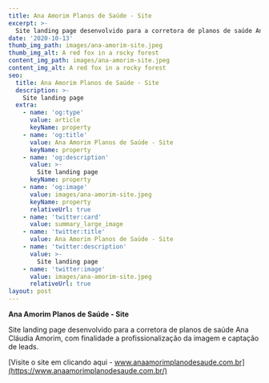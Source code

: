 ```yaml
---
title: Ana Amorim Planos de Saúde - Site
excerpt: >-
  Site landing page desenvolvido para a corretora de planos de saúde Ana Cláudia Amorim, com finalidade a profissionalização da imagem e captação de leads.
date: '2020-10-13'
thumb_img_path: images/ana-amorim-site.jpeg
thumb_img_alt: A red fox in a rocky forest
content_img_path: images/ana-amorim-site.jpeg
content_img_alt: A red fox in a rocky forest
seo:
  title: Ana Amorim Planos de Saúde - Site
  description: >-
    Site landing page
  extra:
    - name: 'og:type'
      value: article
      keyName: property
    - name: 'og:title'
      value: Ana Amorim Planos de Saúde - Site
      keyName: property
    - name: 'og:description'
      value: >-
        Site landing page
      keyName: property
    - name: 'og:image'
      value: images/ana-amorim-site.jpeg
      keyName: property
      relativeUrl: true
    - name: 'twitter:card'
      value: summary_large_image
    - name: 'twitter:title'
      value: Ana Amorim Planos de Saúde - Site
    - name: 'twitter:description'
      value: >-
        Site landing page
    - name: 'twitter:image'
      value: images/ana-amorim-site.jpeg
      relativeUrl: true
layout: post
---
```


**Ana Amorim Planos de Saúde - Site** 

Site landing page desenvolvido para a corretora de planos de saúde Ana Cláudia Amorim, com finalidade a profissionalização da imagem e captação de leads.

[Visite o site em clicando aqui - www.anaamorimplanodesaude.com.br](https://www.anaamorimplanodesaude.com.br/)